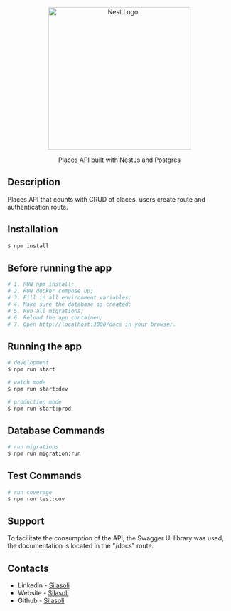 <p align="center">
  <a href="http://nestjs.com/" target="blank"><img src="https://nestjs.com/img/logo_text.svg" width="320" alt="Nest Logo" /></a>
</p>

[circleci-image]: https://img.shields.io/circleci/build/github/nestjs/nest/master?token=abc123def456
[circleci-url]: https://circleci.com/gh/nestjs/nest

<p align="center">Places API built with NestJs and Postgres</p>
  
## Description

Places API that counts with CRUD of places, users create route and authentication route.

## Installation

```bash
$ npm install
```
## Before running the app
```bash
# 1. RUN npm install;
# 2. RUN docker compose up;
# 3. Fill in all environment variables;
# 4. Make sure the database is created;
# 5. Run all migrations;
# 6. Reload the app container;
# 7. Open http://localhost:3000/docs in your browser.
```
## Running the app

```bash
# development
$ npm run start

# watch mode
$ npm run start:dev

# production mode
$ npm run start:prod
```
## Database Commands

```bash
# run migrations
$ npm run migration:run
```
## Test Commands

```bash
# run coverage
$ npm run test:cov
```
## Support

To facilitate the consumption of the API, the Swagger UI library was used, the documentation is located in the "/docs" route.
## Contacts

- Linkedin - [Silasoli](https://www.linkedin.com/in/silasoli/)
- Website - [Silasoli](https://silasoli.github.io/)
- Github - [Silasoli](https://github.com/silasoli/)

